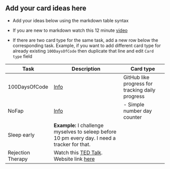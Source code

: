 ## Add your card ideas here

- Add your ideas below using the markdown table syntax

- If you are new to markdown watch this 12 minute [video](https://www.youtube.com/watch?v=eJojC3lSkwg)

- If there are two card type for the same task, add a new row below the corresponding task. Example, if you want to add different card type for already existing `100DaysOfCode` then duplicate that line and edit `Card type` field


| Task | Description | Card type |
| --- | --- | --- |
| 100DaysOfCode | [Info](https://www.100daysofcode.com/) | GitHub like progress for tracking daily progress |
| NoFap | [Info](https://www.reddit.com/r/NoFap/) |- Simple number day counter |
| Sleep early | **Example:** I challenge myselves to seleep before 10 pm every day. I need a tracker for that. | |
| Rejection Therapy | Watch this [TED Talk](https://www.youtube.com/watch?v=-vZXgApsPCQ). Website link [here](https://www.rejectiontherapy.com) | |
